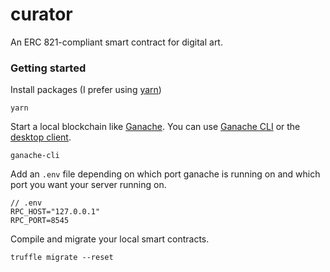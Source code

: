 # curator

An ERC 821-compliant smart contract for digital art.

### Getting started

Install packages (I prefer using [yarn](https://yarnpkg.com/en/))

```
yarn
```

Start a local blockchain like [Ganache](https://github.com/trufflesuite/ganache). You can use [Ganache CLI](https://github.com/trufflesuite/ganache-cli) or the [desktop client](http://truffleframework.com/ganache/).

```
ganache-cli
```

Add an `.env` file depending on which port ganache is running on and which port you want your server running on.

```
// .env
RPC_HOST="127.0.0.1"
RPC_PORT=8545
```

Compile and migrate your local smart contracts.

```
truffle migrate --reset
```
